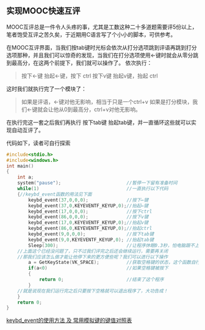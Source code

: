 ## 实现MOOC快速互评

MOOC互评总是一件令人头疼的事，尤其是工数这种二十多道题需要评5份以上，笔者饱受互评之苦久矣，于近期用C语言写了个小小的脚本，可供参考。

在MOOC互评界面，当我们按tab键时光标会依次从打分选项跳到评语再跳到打分选项那种，并且我们可以惊奇的发现，当我们在打分选项使用←键时就会从零分跳到最高分，在这两个前提下，我们就可以操作了。
依次执行：

> 按下←键 抬起←键，按下 ctrl 
> 按下v键 抬起v键，抬起 ctrl 

这时我们就执行完了一个模块了：

> 如果是评语，←键对他无影响，相当于只是一个ctrl+v
> 如果是打分模块，我们←键就会让他从0到最高分，ctrl+v对他无影响。

在执行完这一套之后我们再执行 按下tab键 抬起tab键，并一直循环这些就可以实现自动互评了。

代码如下，读者可自行探索

```c
#include<stdio.h>
#include<windows.h>
int main()
{
	int a;
	system("pause");						//暂停一下留有准备时间
	while(1)								//一直执行以下代码
	{//keybd_event函数的用法见下面
		keybd_event(37,0,0,0);				//按下←键
		keybd_event(37,0,KEYEVENTF_KEYUP,0);//抬起←键
		keybd_event(17,0,0,0);				//按下ctrl
		keybd_event(86,0,0,0);				//按下v键
		keybd_event(17,0,KEYEVENTF_KEYUP,0);//抬起v键 
		keybd_event(86,0,KEYEVENTF_KEYUP,0);//抬起ctrl 
		keybd_event(9,0,0,0);				//按下tab键
		keybd_event(9,0,KEYEVENTF_KEYUP,0); //抬起tab键
		Sleep(300);							//让程序休眠0.3秒，怕电脑跟不上
	//上面这个已经没问题了，只不过我们评完之后还会继续运行，需要再关闭
	//那我们应该怎么做才能让他停下来的更方便些呢？我们可以进行以下操作
		a =	GetKeyState(VK_SPACE);			//获取空格键的状态，这个函数自行百度即可
		if(a<0)								//如果空格键被按下
		{
			return 0;						//结束了这个程序
		}
	//就是说现在我们运行完之后只要按下空格就可以退出程序了，大功告成！
	}
	return 0;
}
```

[keybd_event的使用方法 及 常用模拟键的键值对照表](https://blog.csdn.net/tianyuzhixina/article/details/101633101?utm_medium=distribute.pc_relevant.none-task-blog-2%7Edefault%7EBlogCommendFromBaidu%7Edefault-5.control&depth_1-utm_source=distribute.pc_relevant.none-task-blog-2%7Edefault%7EBlogCommendFromBaidu%7Edefault-5.control)



